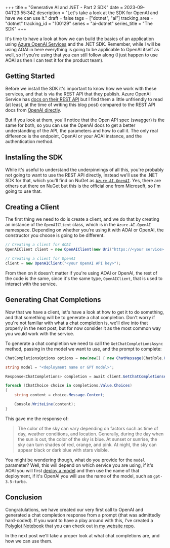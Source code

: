 +++
title = "Generative AI and .NET - Part 2 SDK"
date = 2023-09-04T23:55:34Z
description = "Let's take a look at the SDK for OpenAI and have we can use it."
draft = false
tags = ["dotnet", "ai"]
tracking_area = "dotnet"
tracking_id = "100129"
series = "ai-dotnet"
series_title = "The SDK"
+++

It's time to have a look at how we can build the basics of an application using [Azure OpenAI Services](https://learn.microsoft.com/azure/ai-services/openai/overview?{{<cda>}}) and the .NET SDK. Remember, while I will be using AOAI in here everything is going to be applicable to OpenAI itself as well, so if you're using that you can still follow along (I just happen to use AOAI as then I can test it for the product team).

## Getting Started

Before we install the SDK it's important to know how we work with these services, and that is via the REST API that they publish. Azure OpenAI Service has [docs on their REST API](https://learn.microsoft.com/azure/ai-services/openai/reference?{{<cda>}}) but I find them a little unfriendly to read (at least, at the time of writing this blog post) compared to the REST API docs from [OpenAI directly](https://platform.openai.com/docs/api-reference).

But if you look at them, you'll notice that the Open API spec (swagger) is the same for both, so you can use the OpenAI docs to get a better understanding of the API, the parameters and how to call it. The only real difference is the endpoint, OpenAI or your AOAI instance, and the authentication method.

## Installing the SDK

While it's useful to understand the underpinnings of all this, you're probably not going to want to use the REST API directly, instead we'll use the .NET SDK for that, which you'll find on NuGet as [`Azure.AI.OpenAI`](https://www.nuget.org/packages/azure.ai.openai). Yes, there are others out there on NuGet but this is the official one from Microsoft, so I'm going to use that.

## Creating a Client

The first thing we need to do is create a client, and we do that by creating an instance of the `OpenAIClient` class, which is in the `Azure.AI.OpenAI` namespace. Depending on whether you're using it with AOAI or OpenAI, the constructor you choose is going to be different.

```csharp
// Creating a client for AOAI
OpenAIClient client = new OpenAIClient(new Uri("https://<your service>.openai.azure.com"), new Azure.AzureKeyCredential("<your AOAI API key>"));

// Creating a client for OpenAI
client = new OpenAIClient("<your OpenAI API key>");
```

From then on it doesn't matter if you're using AOAI or OpenAI, the rest of the code is the same, since it's the same type, `OpenAIClient`, that is used to interact with the service.

## Generating Chat Completions

Now that we have a client, let's have a look at how to get it to do something, and that something will be to generate a chat completion. Don't worry if you're not familiar with what a chat completion is, we'll dive into that properly in the next post, but for now consider it as the most common way you would work with the service.

To generate a chat completion we need to call the `GetChatCompletionsAsync` method, passing in the model we want to use, and the prompt to complete:

```csharp
ChatCompletionsOptions options = new(new[] { new ChatMessage(ChatRole.User, "What is the colour of the sky?") });

string model = "<deployment name or GPT model>";

Response<ChatCompletions> completion = await client.GetChatCompletionsAsync(model, options);

foreach (ChatChoice choice in completions.Value.Choices)
{
    string content = choice.Message.Content;

    Console.WriteLine(content);
}
```

This gave me the response of:

> The color of the sky can vary depending on factors such as time of day, weather conditions, and location. Generally, during the day when the sun is out, the color of the sky is blue. At sunset or sunrise, the sky can turn shades of red, orange, and pink. At night, the sky can appear black or dark blue with stars visible.

You might be wondering though, what do you provide for the `model` parameter? Well, this will depend on which service you are using, if it's AOAI you will first [deploy a model](https://learn.microsoft.com/azure/ai-services/openai/concepts/models?{{<cda>}}) and then use the name of that deployment, if it's OpenAI you will use the name of the model, such as `gpt-3.5-turbo`.

## Conclusion

Congratulations, we have created our very first call to OpenAI and generated a chat completion response from a prompt (that was admittedly hard-coded). If you want to have a play around with this, I've created a [Polyglot Notebook](https://marketplace.visualstudio.com/items?itemName=ms-dotnettools.dotnet-interactive-vscode) that you can check out [in my website repo](https://github.com/aaronpowell/aaronpowell.github.io/blob/main/notebooks/2023-09-04-generative-ai-and-dotnet---part-2-sdk.ipynb).

In the next post we'll take a proper look at what chat completions are, and how we can use them.
